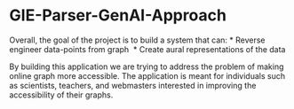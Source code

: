 # GIE-Parser-GenAI-Approach

Overall, the goal of the project is to build a system that can:
    * Reverse engineer data-points from graph 
    * Create aural representations of the data


By building this application we are trying to address the problem of making online graph more accessible. The application is meant for individuals such as scientists, teachers, and webmasters interested in improving the accessibility of their graphs. 

